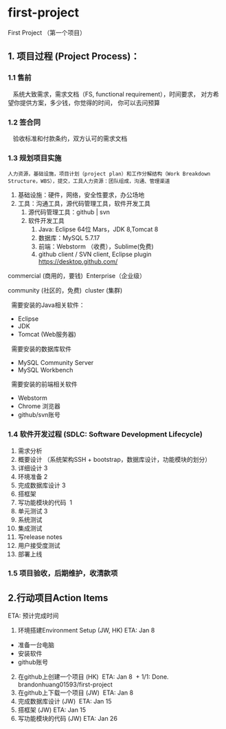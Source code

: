 # first-project


First Project （第一个项目）

## 1. 项目过程 (Project Process)：

### 1.1 售前
    系统大致需求，需求文档（FS, functional requirement），时间要求， 对方希望你提供方案，多少钱，你觉得的时间， 你可以去问预算
### 1.2 签合同
    验收标准和付款条约，双方认可的需求文档
### 1.3 规划项目实施
    人力资源，基础设施，项目计划（project plan）和工作分解结构（Work Breakdown Structure，WBS），提交，工具人力资源：团队组成，沟通、管理渠道
 1. 基础设施：硬件，网络，安全性要求，办公场地
 2. 工具：沟通工具，源代码管理工具，软件开发工具
     1. 源代码管理工具：github | svn 
     2. 软件开发工具
         1. Java: Eclipse 64位 Mars，JDK 8,Tomcat 8 
         2. 数据库：MySQL 5.7.17 
         3. 前端：Webstorm （收费），Sublime(免费)
         4. github client / SVN client, Eclipse plugin
     https://desktop.github.com/
     
commercial
(商用的，要钱)  Enterprise（企业级）

community
(社区的，免费)  cluster (集群)

 
需要安装的Java相关软件：
* Eclipse
* JDK
* Tomcat (Web服务器)

 
需要安装的数据库软件
* MySQL Community Server
* MySQL Workbench

 
需要安装的前端相关软件
* Webstorm
* Chrome 浏览器
* github/svn账号


### 1.4 软件开发过程 (SDLC: Software Development Lifecycle)
1. 需求分析
2. 概要设计 （系统架构SSH + bootstrap，数据库设计，功能模块的划分）
3. 详细设计 3
4. 环境准备 2
5. 完成数据库设计 3
6. 搭框架
7. 写功能模块的代码  1
8. 单元测试 3
9. 系统测试
10. 集成测试
11. 写release notes
12. 用户接受度测试
13. 部署上线

### 1.5 项目验收，后期维护，收清款项


## 2.行动项目Action Items 
ETA: 预计完成时间

1. 环境搭建Environment Setup (JW, HK) ETA: Jan 8
  + 准备一台电脑 
  + 安装软件
  + github账号
  
2. 在github上创建一个项目 (HK)  ETA: Jan 8
  + 1/1: Done. brandonhuang01593/first-project 
3. 在github上下载一个项目 (JW)  ETA: Jan 8
4. 完成数据库设计 (JW)  ETA: Jan 15
5. 搭框架 (JW) ETA: Jan 15
6. 写功能模块的代码 (JW) ETA: Jan 26









